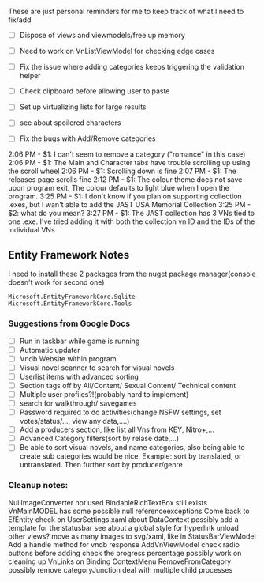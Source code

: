 These are just personal reminders for me to keep track of what I need to fix/add

- [ ] Dispose of views and viewmodels/free up memory
- [ ] Need to work on VnListViewModel for checking edge cases
- [ ] Fix the issue where adding categories keeps triggering the validation helper
- [ ] Check clipboard before allowing user to paste
- [ ] Set up virtualizing lists for large results
- [ ] see about spoilered characters
- [ ] Fix the bugs with Add/Remove categories



2:06 PM - $1: I can't seem to remove a category ("romance" in this case)
2:06 PM - $1: The Main and Character tabs have trouble scrolling up using the scroll wheel
2:06 PM - $1: Scrolling down is fine
2:07 PM - $1: The releases page scrolls fine
2:12 PM - $1: The colour theme does not save upon program exit. The colour defaults to light blue when I open the program.
3:25 PM - $1: I don't know if you plan on supporting collection .exes, but I wan't able to add the JAST USA Memorial Collection
3:25 PM - $2: what do you mean?
3:27 PM - $1: The JAST collection has 3 VNs tied to one .exe. I've tried adding it with both the collection vn ID and the IDs of the individual VNs




## Entity Framework Notes
I need to install these 2 packages from the nuget package manager(console doesn't work for second one)
```
Microsoft.EntityFrameworkCore.Sqlite
Microsoft.EntityFrameworkCore.Tools
```


### Suggestions from Google Docs
- [ ] Run in taskbar while game is running
- [ ] Automatic updater
- [ ] Vndb Website within program
- [ ] Visual novel scanner to search for visual novels
- [ ] Userlist items with advanced sorting
- [ ] Section tags off by All/Content/ Sexual Content/ Technical content
- [ ] Multiple user profiles?!(probably hard to implement)
- [ ] search for walkthrough/ savegames
- [ ] Password required to do activities(change NSFW settings, set votes/status/…, view any data,....)
- [ ] Add a producers section, like list all Vns from KEY, Nitro+,...
- [ ] Advanced Category filters(sort by relase date,...)
- [ ] Be able to sort visual novels, and name categories, also being able to create sub categories would be nice. Example: sort by translated, or untranslated. Then further sort by producer/genre

### Cleanup notes:
NullImageConverter not used
BindableRichTextBox still exists
VnMainMODEL has some possible null referenceexceptions
Come back to EfEntity
check on UserSettings.xaml about DataContext
possibly add a template for the statusbar
see about a global style for hyperlink
unload other views?
move as many images to svg/xaml, like in StatusBarViewModel
Add a handle method for vndb response
AddVnViewModel check radio buttons before adding
check the progress percentage
possibly work on cleaning up VnLinks on Binding
ContextMenu RemoveFromCategory possibly remove categoryJunction
deal with multiple child processes